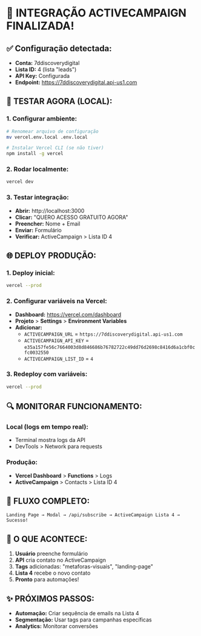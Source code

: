 # 🎯 INTEGRAÇÃO ACTIVECAMPAIGN FINALIZADA!

## ✅ **Configuração detectada:**
- **Conta:** 7ddiscoverydigital
- **Lista ID:** 4 (lista "leads")
- **API Key:** Configurada
- **Endpoint:** https://7ddiscoverydigital.api-us1.com

## 🚀 **TESTAR AGORA (LOCAL):**

### 1. **Configurar ambiente:**
```bash
# Renomear arquivo de configuração
mv vercel.env.local .env.local

# Instalar Vercel CLI (se não tiver)
npm install -g vercel
```

### 2. **Rodar localmente:**
```bash
vercel dev
```

### 3. **Testar integração:**
- **Abrir:** http://localhost:3000
- **Clicar:** "QUERO ACESSO GRATUITO AGORA"
- **Preencher:** Nome + Email
- **Enviar:** Formulário
- **Verificar:** ActiveCampaign > Lista ID 4

## 🌐 **DEPLOY PRODUÇÃO:**

### 1. **Deploy inicial:**
```bash
vercel --prod
```

### 2. **Configurar variáveis na Vercel:**
- **Dashboard:** https://vercel.com/dashboard
- **Projeto** > **Settings** > **Environment Variables**
- **Adicionar:**
  - `ACTIVECAMPAIGN_URL` = `https://7ddiscoverydigital.api-us1.com`
  - `ACTIVECAMPAIGN_API_KEY` = `e35a157fe56c7664003d8d846686b76782722c49dd76d2698c8416d6a1cbf0cfc0032550`
  - `ACTIVECAMPAIGN_LIST_ID` = `4`

### 3. **Redeploy com variáveis:**
```bash
vercel --prod
```

## 🔍 **MONITORAR FUNCIONAMENTO:**

### **Local (logs em tempo real):**
- Terminal mostra logs da API
- DevTools > Network para requests

### **Produção:**
- **Vercel Dashboard** > **Functions** > Logs
- **ActiveCampaign** > Contacts > Lista ID 4

## 🎯 **FLUXO COMPLETO:**
```
Landing Page → Modal → /api/subscribe → ActiveCampaign Lista 4 → Sucesso!
```

## 📧 **O QUE ACONTECE:**
1. **Usuário** preenche formulário
2. **API** cria contato no ActiveCampaign
3. **Tags** adicionadas: "metaforas-visuais", "landing-page"
4. **Lista 4** recebe o novo contato
5. **Pronto** para automações!

## ✨ **PRÓXIMOS PASSOS:**
- **Automação:** Criar sequência de emails na Lista 4
- **Segmentação:** Usar tags para campanhas específicas
- **Analytics:** Monitorar conversões 